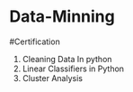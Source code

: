 # Data-Minning


#Certification
1. Cleaning Data In python
2. Linear Classifiers in Python
3. Cluster Analysis
